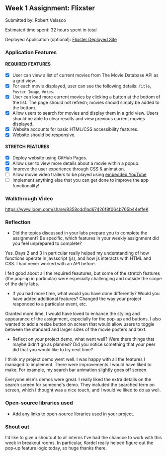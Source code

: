 
## Week 1 Assignment: Flixster

Submitted by: Robert Velasco

Estimated time spent: 32 hours spent in total

Deployed Application (optional): [Flixster Deployed Site](https://sancebar.github.io/flixster_DEMO/)

### Application Features

#### REQUIRED FEATURES

- [x] User can view a list of current movies from The Movie Database API as a grid view.
- [x] For each movie displayed, user can see the following details: `Title`, `Poster Image`, `Votes`.
- [x] User can load more current movies by clicking a button at the bottom of the list. The page should not refresh; movies should simply be added to the bottom.
- [x] Allow users to search for movies and display them in a grid view. Users should be able to clear results and view previous current movies displayed.
- [x] Website accounts for basic HTML/CSS accessibility features.
- [x] Website should be responsive.

#### STRETCH FEATURES

- [x] Deploy website using GitHub Pages. 
- [x] Allow user to view more details about a movie within a popup.
- [x] Improve the user experience through CSS & animation.
- [ ] Allow movie video trailers to be played using [embedded YouTube](https://support.google.com/youtube/answer/171780?hl=en)
- [ ] Implement anything else that you can get done to improve the app functionality!

### Walkthrough Video
https://www.loom.com/share/8358cdd1ad67426f8f064b765b44effeK

### Reflection

* Did the topics discussed in your labs prepare you to complete the assignment? Be specific, which features in your weekly assignment did you feel unprepared to complete?

Yes. Days 2 and 3 in particular really helped my understanding of how functions operate in javsscript (js), and how js interacts with HTML and CSS. I had never worked
with an API before. 

I felt good about all the required feautures, but some of the stretch features (the pop-up in particular) were especially challenging and outside the scope of the daily labs.

* If you had more time, what would you have done differently? Would you have added additional features? Changed the way your project responded to a particular event, etc.
  
Granted more time, I would have loved to enhance the styling and appearance of the assignment, especially for the pop-up and buttons. 
I also wanted to add a resize button on screen that would allow users to toggle between the standard and larger sizes of the movie posters and text.

* Reflect on your project demo, what went well? Were there things that maybe didn't go as planned? Did you notice something that your peer did that you would like to try next time?

I think my project demo went well. I was happy with all the features I managed to implement. There were improvements I would have liked to make. For example,
my search bar animation slightly goes off screen. 

Everyone else's demos were great. I really liked the extra details on the search screen for someone's demo. They included the searched term on screen, which 
I thought was a nice touch, and I would've liked to do as well.

### Open-source libraries used

- Add any links to open-source libraries used in your project.

### Shout out

I'd like to give a shoutout to all interns I've had the chancce to work with this week in breakout rooms. In particular, 
Kordel really helped figure out the pop-up feature logic today, so huge thanks there.
